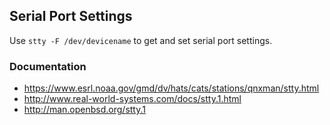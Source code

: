 ## Serial Port Settings

Use `stty -F /dev/devicename` to get and set serial port settings.


### Documentation

+ https://www.esrl.noaa.gov/gmd/dv/hats/cats/stations/qnxman/stty.html
+ http://www.real-world-systems.com/docs/stty.1.html
+ http://man.openbsd.org/stty.1
